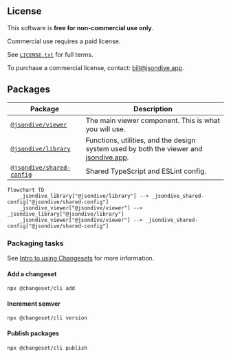 ## License

This software is **free for non-commercial use only**.

Commercial use requires a paid license.

See [`LICENSE.txt`](./LICENSE.txt) for full terms.

To purchase a commercial license, contact: [bill@jsondive.app](mailto:bill@jsondive.app).

## Packages

| Package                                                                       | Description                                                                                                   |
| ----------------------------------------------------------------------------- | ------------------------------------------------------------------------------------------------------------- |
| [`@jsondive/viewer`](http://npmjs.com/package/@jsondive/viewer)               | The main viewer component. This is what you will use.                                                         |
| [`@jsondive/library`](http://npmjs.com/package/@jsondive/library)             | Functions, utilities, and the design system used by both the viewer and [jsondive.app](https://jsondive.app). |
| [`@jsondive/shared-config`](http://npmjs.com/package/@jsondive/shared-config) | Shared TypeScript and ESLint config.                                                                          |

```mermaid
flowchart TD
    _jsondive_library["@jsondive/library"] --> _jsondive_shared-config["@jsondive/shared-config"]
    _jsondive_viewer["@jsondive/viewer"] --> _jsondive_library["@jsondive/library"]
    _jsondive_viewer["@jsondive/viewer"] --> _jsondive_shared-config["@jsondive/shared-config"]
```

### Packaging tasks

See [Intro to using Changesets](https://github.com/changesets/changesets/blob/main/docs/intro-to-using-changesets.md) for more information.

#### Add a changeset

```
npx @changeset/cli add
```

#### Increment semver

```
npx @changeset/cli version
```

#### Publish packages

```
npx @changeset/cli publish
```
